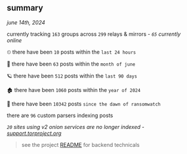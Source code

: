 
## summary
_june 14th, 2024_

currently tracking `163` groups across `299` relays & mirrors - _`65` currently online_

⏲ there have been `10` posts within the `last 24 hours`

🦈 there have been `63` posts within the `month of june`

🪐 there have been `512` posts within the `last 90 days`

🏚 there have been `1060` posts within the `year of 2024`

🦕 there have been `10342` posts `since the dawn of ransomwatch`

there are `96` custom parsers indexing posts

_`20` sites using v2 onion services are no longer indexed - [support.torproject.org](https://support.torproject.org/onionservices/v2-deprecation/)_

> see the project [README](https://github.com/joshhighet/ransomwatch#ransomwatch--) for backend technicals
